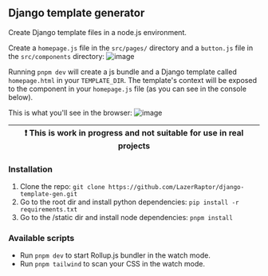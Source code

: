 ## Django template generator

Create Django template files in a node.js environment.

Create a `homepage.js` file in the `src/pages/` directory and a `button.js` file in the `src/components` directory:
![image](https://github.com/LazerRaptor/django-template-gen/assets/45490518/f52ff9dd-4d97-4f63-9a85-54001cc3aba9)

Running `pnpm dev` will create a js bundle and a Django template called `homepage.html` in your `TEMPLATE_DIR`.
The template's context will be exposed to the component in your `homepage.js` file (as you can see in the console below).

This is what you'll see in the browser:
![image](https://github.com/LazerRaptor/django-template-gen/assets/45490518/4b7dab0a-9202-430d-b82b-590f2d9d28de)

| :exclamation:  This is work in progress and not suitable for use in real projects  |
|------------------------------------------------------------------------------------|

### Installation
1. Clone the repo: `git clone https://github.com/LazerRaptor/django-template-gen.git` 
2. Go to the root dir and install python dependencies: `pip install -r requirements.txt`
3. Go to the /static dir and install node dependencies: `pnpm install`


### Available scripts
- Run `pnpm dev` to start Rollup.js bundler in the watch mode.
- Run `pnpm tailwind` to scan your CSS in the watch mode.

